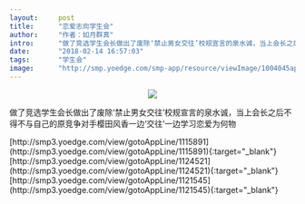 ```yaml
---
layout:     post
title:      "恋爱志向学生会"
author:     "作者：如月群真"
intro:      "做了竞选学生会长做出了废除‘禁止男女交往’校规宣言的泉水诚，当上会长之后不得不与自己的原竞争对手樱田风香一边‘交往’一边学习恋爱为何物"
date:       "2018-02-14 16:57:03"
tags:       "学生会"
image:      "http://smp.yoedge.com/smp-app/resource/viewImage/1004045appline.png"
---
```

<div style="text-align: center">
<p><img src="http://smp.yoedge.com/smp-app/resource/viewImage/1004045appline.png"/></p>
</div>
<p class="post-meta">
<span>做了竞选学生会长做出了废除‘禁止男女交往’校规宣言的泉水诚，当上会长之后不得不与自己的原竞争对手樱田风香一边‘交往’一边学习恋爱为何物</span>
</p>
[http://smp3.yoedge.com/view/gotoAppLine/1115891](http://smp3.yoedge.com/view/gotoAppLine/1115891){:target="_blank"}
[http://smp3.yoedge.com/view/gotoAppLine/1124521](http://smp3.yoedge.com/view/gotoAppLine/1124521){:target="_blank"}
[http://smp3.yoedge.com/view/gotoAppLine/1121545](http://smp3.yoedge.com/view/gotoAppLine/1121545){:target="_blank"}


